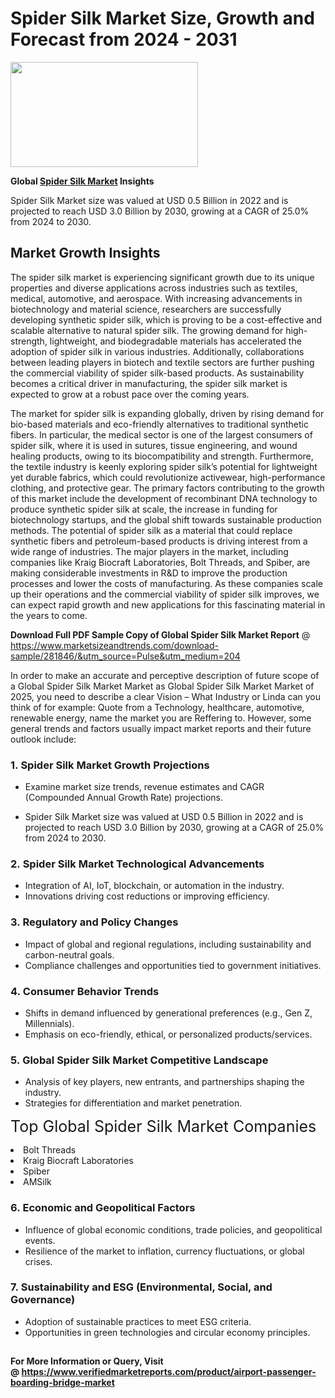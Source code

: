 <H1>Spider Silk Market Size, Growth and Forecast from 2024 - 2031</H1><img class="aligncenter size-medium wp-image-584254" src="https://thirdeyenews.in/wp-content/uploads/2024/09/Global-Market-Research-300x168.jpeg" alt="" width="300" height="168" /><p><strong>Global&nbsp;<a href="https://www.marketsizeandtrends.com/download-sample/281846/&amp;utm_source=Pulse&amp;utm_medium=204">Spider Silk Market</a> Insights</strong></p><p>Spider Silk Market size was valued at USD 0.5 Billion in 2022 and is projected to reach USD 3.0 Billion by 2030, growing at a CAGR of 25.0% from 2024 to 2030.</p><p><h2>Market Growth Insights</h2> <p>The spider silk market is experiencing significant growth due to its unique properties and diverse applications across industries such as textiles, medical, automotive, and aerospace. With increasing advancements in biotechnology and material science, researchers are successfully developing synthetic spider silk, which is proving to be a cost-effective and scalable alternative to natural spider silk. The growing demand for high-strength, lightweight, and biodegradable materials has accelerated the adoption of spider silk in various industries. Additionally, collaborations between leading players in biotech and textile sectors are further pushing the commercial viability of spider silk-based products. As sustainability becomes a critical driver in manufacturing, the spider silk market is expected to grow at a robust pace over the coming years. </p> <p>The market for spider silk is expanding globally, driven by rising demand for bio-based materials and eco-friendly alternatives to traditional synthetic fibers. In particular, the medical sector is one of the largest consumers of spider silk, where it is used in sutures, tissue engineering, and wound healing products, owing to its biocompatibility and strength. Furthermore, the textile industry is keenly exploring spider silk’s potential for lightweight yet durable fabrics, which could revolutionize activewear, high-performance clothing, and protective gear. The primary factors contributing to the growth of this market include the development of recombinant DNA technology to produce synthetic spider silk at scale, the increase in funding for biotechnology startups, and the global shift towards sustainable production methods. The potential of spider silk as a material that could replace synthetic fibers and petroleum-based products is driving interest from a wide range of industries. The major players in the market, including companies like Kraig Biocraft Laboratories, Bolt Threads, and Spiber, are making considerable investments in R&D to improve the production processes and lower the costs of manufacturing. As these companies scale up their operations and the commercial viability of spider silk improves, we can expect rapid growth and new applications for this fascinating material in the years to come. </p><p><span class=""><strong>Download Full PDF Sample Copy of Global Spider Silk Market Report</strong> @ <a href="https://www.marketsizeandtrends.com/download-sample/281846/&amp;utm_source=Pulse&amp;utm_medium=204" target="_blank">https://www.marketsizeandtrends.com/download-sample/281846/&amp;utm_source=Pulse&amp;utm_medium=204</a></span></p><p>In order to make an accurate and perceptive description of future scope of a Global&nbsp;Spider Silk Market Market as Global&nbsp;Spider Silk Market Market of 2025, you need to describe a clear Vision &ndash; What Industry or Linda can you think of for example: Quote from a Technology, healthcare, automotive, renewable energy, name the market you are Reffering to. However, some general trends and factors usually impact market reports and their future outlook include:</p><h3>1.&nbsp;<strong>Spider Silk Market Growth Projections</strong></h3><ul><li>Examine market size trends, revenue estimates and CAGR (Compounded Annual Growth Rate) projections.</li><li><p>Spider Silk Market size was valued at USD 0.5 Billion in 2022 and is projected to reach USD 3.0 Billion by 2030, growing at a CAGR of 25.0% from 2024 to 2030.</p></li></ul><h3>2.&nbsp;<strong>Spider Silk Market Technological Advancements</strong></h3><ul><li>Integration of AI, IoT, blockchain, or automation in the industry.</li><li>Innovations driving cost reductions or improving efficiency.</li></ul><h3>3.&nbsp;<strong>Regulatory and Policy Changes</strong></h3><ul><li>Impact of global and regional regulations, including sustainability and carbon-neutral goals.</li><li>Compliance challenges and opportunities tied to government initiatives.</li></ul><h3>4.&nbsp;<strong>Consumer Behavior Trends</strong></h3><ul><li>Shifts in demand influenced by generational preferences (e.g., Gen Z, Millennials).</li><li>Emphasis on eco-friendly, ethical, or personalized products/services.</li></ul><h3>5.&nbsp;<strong>Global Spider Silk Market Competitive Landscape</strong></h3><ul><li>Analysis of key players, new entrants, and partnerships shaping the industry.</li><li>Strategies for differentiation and market penetration.</li></ul><p data-pm-slice="1 1 []"><span style="color: inherit; font-family: inherit; font-size: 25px;">Top Global Spider Silk Market Companies</span></p><div class="" data-test-id=""><p><li>Bolt Threads</li><li> Kraig Biocraft Laboratories</li><li> Spiber</li><li> AMSilk</li></p></div><h3>6.&nbsp;<strong>Economic and Geopolitical Factors</strong></h3><ul><li>Influence of global economic conditions, trade policies, and geopolitical events.</li><li>Resilience of the market to inflation, currency fluctuations, or global crises.</li></ul><h3>7.&nbsp;<strong>Sustainability and ESG (Environmental, Social, and Governance)</strong></h3><ul><li>Adoption of sustainable practices to meet ESG criteria.</li><li>Opportunities in green technologies and circular economy principles.</li></ul><h2><strong style="font-size: 14px;">For More Information or Query, Visit @&nbsp;</strong><a style="background-color: #ffffff; font-size: 14px;" href="https://www.marketsizeandtrends.com/report/spider-silk-market/" target="_blank">https://www.verifiedmarketreports.com/product/airport-passenger-boarding-bridge-market</a></h2>
